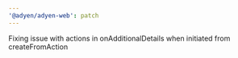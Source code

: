 ```yaml
---
'@adyen/adyen-web': patch
---
```


Fixing issue with actions in onAdditionalDetails when initiated from createFromAction
